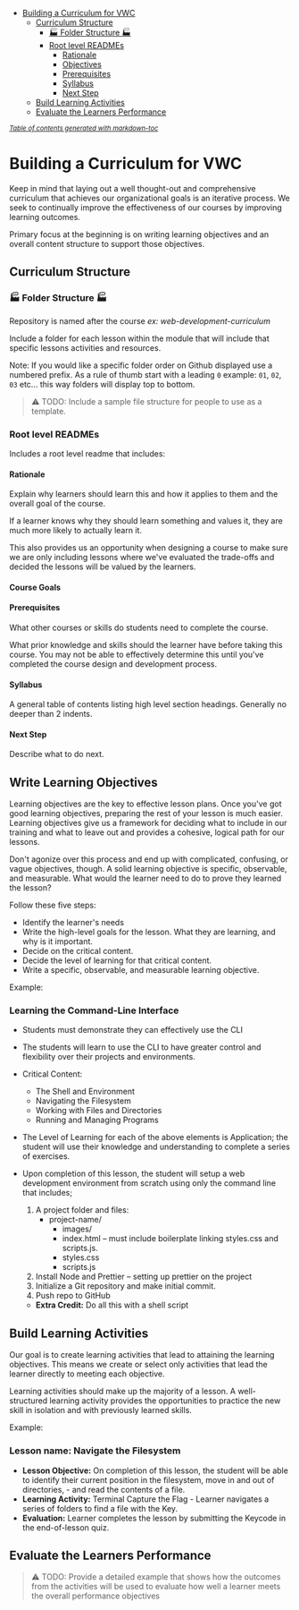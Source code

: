- [Building a Curriculum for VWC](#building-a-curriculum-for-vwc)
  * [Curriculum Structure](#curriculum-structure)
    + [:factory: Folder Structure :factory:](#-factory--folder-structure--factory-)
    + [Root level READMEs](#root-level-readmes)
      - [Rationale](#rationale)
      - [Objectives](#objectives)
      - [Prerequisites](#prerequisites)
      - [Syllabus](#syllabus)
      - [Next Step](#next-step)
  * [Build Learning Activities](#build-learning-activities)
  * [Evaluate the Learners Performance](#evaluate-the-learners-performance)

<small><i><a href='http://ecotrust-canada.github.io/markdown-toc/'>Table of contents generated with markdown-toc</a></i></small>

# Building a Curriculum for VWC
Keep in mind that laying out a well thought-out and comprehensive curriculum that achieves our organizational goals is an iterative process. We seek to continually improve the effectiveness of our courses by improving learning outcomes. 

Primary focus at the beginning is on writing learning objectives and an overall content structure to support those objectives. 

## Curriculum Structure

### :factory: Folder Structure :factory:
Repository is named after the course *ex: web-development-curriculum*

Include a folder for each lesson within the module that will include that specific lessons activities and resources. 

Note: If you would like a specific folder order on Github displayed use a numbered prefix. As a rule of thumb start with a leading `0` example: `01`, `02`, `03` etc... this way folders will display top to bottom.

> :warning: TODO: Include a sample file structure for people to use as a template.

### Root level READMEs
Includes a root level readme that includes:

#### Rationale
Explain why learners should learn this and how it applies to them and the overall goal of the course.

If a learner knows why they should learn something and values it, they are much more likely to actually learn it. 

This also provides us an opportunity when designing a course to make sure we are only including lessons where we've evaluated the trade-offs and decided the lessons will be valued by the learners. 

#### Course Goals

#### Prerequisites
What other courses or skills do students need to complete the course.

What prior knowledge and skills should the learner have before taking this course. You may not be able to effectively determine this until you've completed the course design and development process. 

#### Syllabus
A general table of contents listing high level section headings. Generally no deeper than 2 indents.

#### Next Step
Describe what to do next. 

## Write Learning Objectives
Learning objectives are the key to effective lesson plans. Once you've got good learning objectives, preparing the rest of your lesson is much easier. Learning objectives give us a framework for deciding what to include in our training and what to leave out and provides a cohesive, logical path for our lessons. 

Don't agonize over this process and end up with complicated, confusing, or vague objectives, though. A solid learning objective is specific, observable, and measurable. What would the learner need to do to prove they learned the lesson? 

Follow these five steps:
-	Identify the learner's needs
-	Write the high-level goals for the lesson. What they are learning, and why is it important. 
-	Decide on the critical content.
-	Decide the level of learning for that critical content.
-	Write a specific, observable, and measurable learning objective. 

Example:
  ### Learning the Command-Line Interface
-	Students must demonstrate they can effectively use the CLI

-	The students will learn to use the CLI to have greater control and flexibility over their projects and environments. 

-	Critical Content:
	- The Shell and Environment
	- Navigating the Filesystem
	- Working with Files and Directories
	- Running and Managing Programs

-	The Level of Learning for each of the above elements is Application; the student will use their knowledge and understanding to complete a series of exercises. 

-	Upon completion of this lesson, the student will setup a web development environment from scratch using only the command line that includes;
    1. A project folder and files:
       - project-name/
         - images/
         - index.html – must include boilerplate linking styles.css and scripts.js.
          - styles.css
          - scripts.js
    2. Install Node and Prettier – setting up prettier on the project
    3. Initialize a Git repository and make initial commit.
    4. Push repo to GitHub
    -  **Extra Credit:** Do all this with a shell script


## Build Learning Activities
Our goal is to create learning activities that lead to attaining the learning objectives. This means we create or select only activities that lead the learner directly to meeting each objective. 

Learning activities should make up the majority of a lesson. A well-structured learning activity provides the opportunities to practice the new skill in isolation and with previously learned skills.

Example:
### Lesson name: Navigate the Filesystem
- **Lesson Objective:**  On completion of this lesson, the student will be able to identify their current position in the filesystem, move in and out of directories, - and read the contents of a file.
- **Learning Activity:** Terminal Capture the Flag - Learner navigates a series of folders to find a file with the Key. 
- **Evaluation:** Learner completes the lesson by submitting the Keycode in the end-of-lesson quiz. 

## Evaluate the Learners Performance
> :warning: TODO: Provide a detailed example that shows how the outcomes from the activities will be used to evaluate how well a learner meets the overall performance objectives


